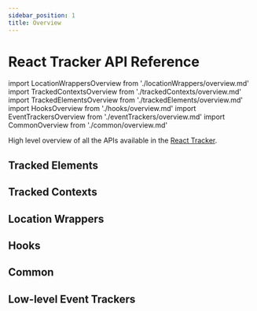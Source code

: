 ```yaml
---
sidebar_position: 1
title: Overview
---
```


# React Tracker API Reference

import LocationWrappersOverview from './locationWrappers/overview.md'
import TrackedContextsOverview from './trackedContexts/overview.md'
import TrackedElementsOverview from './trackedElements/overview.md'
import HooksOverview from './hooks/overview.md'
import EventTrackersOverview from './eventTrackers/overview.md'
import CommonOverview from './common/overview.md'

High level overview of all the APIs available in the [React Tracker](/tracking/react/api-reference/ReactTracker.md).

## Tracked Elements
<TrackedElementsOverview />

## Tracked Contexts
<TrackedContextsOverview />

## Location Wrappers
<LocationWrappersOverview />

## Hooks
<HooksOverview />

## Common
<CommonOverview />

## Low-level Event Trackers
<EventTrackersOverview />
